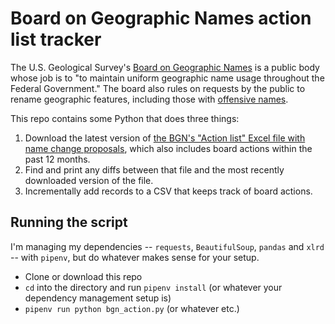 # Board on Geographic Names action list tracker
The U.S. Geological Survey's [Board on Geographic Names](https://geonames.usgs.gov/) is a public body whose job is to "to maintain uniform geographic name usage throughout the Federal Government." The board also rules on requests by the public to rename geographic features, including those with [offensive names](https://politics.myajc.com/news/state--regional-govt--politics/feds-still-await-georgia-request-change-name-runaway-negro-creek/9P20jHWusJmrFnxPSTQoXO/).

This repo contains some Python that does three things:
1. Download the latest version of [the BGN's "Action list" Excel file with name change proposals](https://geonames.usgs.gov/domestic/quarterly_list.htm), which also includes board actions within the past 12 months.
2. Find and print any diffs between that file and the most recently downloaded version of the file.
3. Incrementally add records to a CSV that keeps track of board actions.

## Running the script
I'm managing my dependencies -- `requests`, `BeautifulSoup`, `pandas` and `xlrd` -- with `pipenv`, but do whatever makes sense for your setup.

- Clone or download this repo
- `cd` into the directory and run `pipenv install` (or whatever your dependency management setup is)
- `pipenv run python bgn_action.py` (or whatever etc.)